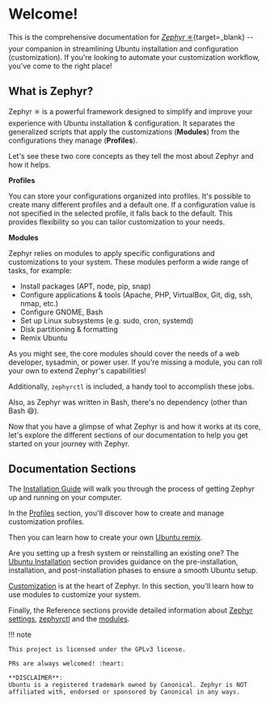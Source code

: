# Welcome!

This is the comprehensive documentation for [_Zephyr_ :eight_spoked_asterisk:](https://github.com/es-progress/zephyr){target=\_blank} -- your companion in streamlining Ubuntu installation and configuration (customization).
If you're looking to automate your customization workflow, you've come to the right place!

## What is Zephyr?

Zephyr :eight_spoked_asterisk: is a powerful framework designed to simplify and improve your experience with Ubuntu installation & configuration.
It separates the generalized scripts that apply the customizations (**Modules**) from the configurations they manage (**Profiles**).

Let's see these two core concepts as they tell the most about Zephyr and how it helps.

**Profiles**

You can store your configurations organized into profiles.
It's possible to create many different profiles and a default one.
If a configuration value is not specified in the selected profile, it falls back to the default.
This provides flexibility so you can tailor customization to your needs.

**Modules**

Zephyr relies on modules to apply specific configurations and customizations to your system.
These modules perform a wide range of tasks, for example:

- Install packages (APT, node, pip, snap)
- Configure applications & tools (Apache, PHP, VirtualBox, Git, dig, ssh, nmap, etc.)
- Configure GNOME, Bash
- Set up Linux subsystems (e.g. sudo, cron, systemd)
- Disk partitioning & formatting
- Remix Ubuntu

As you might see, the core modules should cover the needs of a web developer, sysadmin, or power user.
If you're missing a module, you can roll your own to extend Zephyr's capabilities!

Additionally, `zephyrctl` is included, a handy tool to accomplish these jobs.

Also, as Zephyr was written in Bash, there's no dependency (other than Bash :smile:).

Now that you have a glimpse of what Zephyr is and how it works at its core, let's explore the different sections of our documentation to help you get started on your journey with Zephyr.

## Documentation Sections

The [Installation Guide](install.md) will walk you through the process of getting Zephyr up and running on your computer.

In the [Profiles](profiles.md) section, you'll discover how to create and manage customization profiles.

Then you can learn how to create your own [Ubuntu remix](remix.md).

Are you setting up a fresh system or reinstalling an existing one?
The [Ubuntu Installation](ubuntu.md) section provides guidance on the pre-installation, installation, and post-installation phases to ensure a smooth Ubuntu setup.

[Customization](customize.md) is at the heart of Zephyr.
In this section, you'll learn how to use modules to customize your system.

Finally, the Reference sections provide detailed information about [Zephyr settings](reference/configs.md), [zephyrctl](reference/zephyrctl.md) and the [modules](reference/modules.md).

!!! note

    This project is licensed under the GPLv3 license.

    PRs are always welcomed! :heart:

    **DISCLAIMER**:
    Ubuntu is a registered trademark owned by Canonical. Zephyr is NOT affiliated with, endorsed or sponsored by Canonical in any ways.
